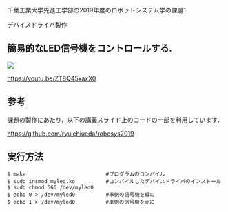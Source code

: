 千葉工業大学先進工学部の2019年度のロボットシステム学の課題1

デバイスドライバ製作

## 簡易的なLED信号機をコントロールする.

[![](https://img.youtube.com/vi/ZT8Q45xaxX0/0.jpg)](https://www.youtube.com/watch?v=ZT8Q45xaxX0)

https://youtu.be/ZT8Q45xaxX0

## 参考

課題の製作にあたり，以下の講義スライド上のコードの一部を利用しています．

https://github.com/ryuichiueda/robosys2019


## 実行方法

```
$ make                          #プログラムのコンパイル
$ sudo insmod myled.ko          #コンパイルしたデバイスドライバのインストール 
$ sudo chmod 666 /dev/myled0  
$ echo 0 > /dev/myled0          #車側の信号機を緑に
$ echo 1 > /dev/myled0　　　　　　#車側の信号機を赤に
```
